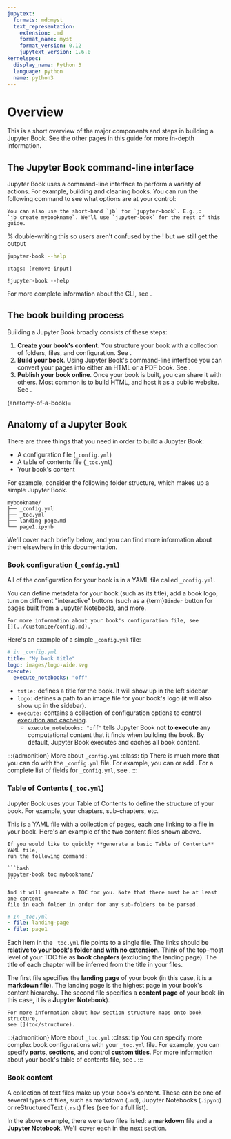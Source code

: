 ```yaml
---
jupytext:
  formats: md:myst
  text_representation:
    extension: .md
    format_name: myst
    format_version: 0.12
    jupytext_version: 1.6.0
kernelspec:
  display_name: Python 3
  language: python
  name: python3
---
```


# Overview

This is a short overview of the major components and steps in building a Jupyter Book. See the other pages in this guide for more in-depth information.

## The Jupyter Book command-line interface

Jupyter Book uses a command-line interface to perform a variety of actions. For example, building and cleaning books. You can run the following command to see what options are at your control:

```{margin}
You can also use the short-hand `jb` for `jupyter-book`. E.g.,:
`jb create mybookname`. We'll use `jupyter-book` for the rest of this guide.
```

% double-writing this so users aren't confused by the ! but we still get the output
```bash
jupyter-book --help
```

```{code-cell}
:tags: [remove-input]

!jupyter-book --help
```

For more complete information about the CLI, see [](../reference/cli.md).

## The book building process

Building a Jupyter Book broadly consists of these steps:

1. **Create your book's content**. You structure your book with a collection of folders, files, and configuration. See [](anatomy-of-a-book).
2. **Build your book**. Using Jupyter Book's command-line interface you can
   convert your pages into either an HTML or a PDF book. See [](build.md).
3. **Publish your book online**. Once your book is built, you can share it with others. Most common is to build HTML, and host it as a public website. See [](publish.md).

(anatomy-of-a-book)=
## Anatomy of a Jupyter Book

There are three things that you need in order to build a Jupyter Book:

- A configuration file (`_config.yml`)
- A table of contents file (`_toc.yml`)
- Your book's content

For example, consider the following folder structure, which makes up a simple Jupyter Book.

```
mybookname/
├── _config.yml
├── _toc.yml
├── landing-page.md
└── page1.ipynb
```

We'll cover each briefly below, and you can find more information about them
elsewhere in this documentation.

### Book configuration (`_config.yml`)

All of the configuration for your book is in a YAML file called `_config.yml`.

You can define metadata for your book (such as its title), add
a book logo, turn on different "interactive" buttons (such as a
{term}`Binder` button for pages built from a Jupyter Notebook), and more.

```{margin}
For more information about your book's configuration file, see
[](../customize/config.md).
```

Here's an example of a simple `_config.yml` file:

```yaml
# in _config.yml
title: "My book title"
logo: images/logo-wide.svg
execute:
  execute_notebooks: "off"
```

- `title:` defines a title for the book. It will show up in the left sidebar.
- `logo:` defines a path to an image file for your book's logo (it will also show up in the sidebar).
- `execute:` contains a collection of configuration options to control [execution and cacheing](../content/execute.md).
  - `execute_notebooks: "off"` tells Jupyter Book **not to execute** any computational content that it finds when building the book. By default, Jupyter Book executes and caches all book content.

:::{admonition} More about `_config.yml`
:class: tip
There is much more that you can do with the `_config.yml` file. For example, you can [](source-repository-button) or add [](../interactive/interactive.ipynb). For a complete list of fields for `_config.yml`, see [](../customize/config.md).
:::

### Table of Contents (`_toc.yml`)

Jupyter Book uses your Table of Contents to define the structure of your book.
For example, your chapters, sub-chapters, etc.

This is a YAML file with a collection of pages, each one linking to a
file in your book. Here's an example of the two content files shown above.

````{margin}
If you would like to quickly **generate a basic Table of Contents** YAML file,
run the following command:

```bash
jupyter-book toc mybookname/
```

And it will generate a TOC for you. Note that there must be at least one content
file in each folder in order for any sub-folders to be parsed.
````

```yaml
# In _toc.yml
- file: landing-page
- file: page1
```

Each item in the `_toc.yml` file points to a single file. The links
should be **relative to your book's folder and with no extension.**
Think of the top-most level of your TOC file as **book chapters** (excluding the landing page). The title of each chapter will be inferred from the title in your files.

The first file specifies the **landing page** of your book (in this case, it is a **markdown file**).
The landing page is the highest page in your book's content hierarchy.
The second file specifies a **content page** of your book (in this case, it is a **Jupyter Notebook**).

```{margin}
For more information about how section structure maps onto book structure,
see [](toc/structure).
```

:::{admonition} More about `_toc.yml`
:class: tip
You can specify more complex book configurations with your `_toc.yml` file. For example, you can specify **parts**, **sections**, and control **custom titles**. For more information about your book's table of contents file, see [](../customize/toc.md).
:::

### Book content

A collection of text files make up your book's content. These can be one of several types of files, such as markdown (`.md`), Jupyter Notebooks (`.ipynb`) or reStructuredText (`.rst`) files (see [](../file-types/index.md) for a full list).

In the above example, there were two files listed: a **markdown** file and a **Jupyter Notebook**.
We'll cover each in the next section.
